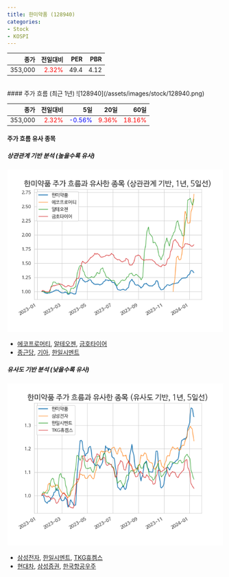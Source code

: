 ```yaml
---
title: 한미약품 (128940)
categories:
- Stock
- KOSPI
---
```


|종가|전일대비|PER|PBR|
|---:|-------:|--:|---:|
|353,000|<span style="color: red">2.32%</span>|49.4|4.12|

<!-- more -->
<br>
#### 주가 흐름 (최근 1년)
![128940](/assets/images/stock/128940.png)

|종가|전일대비|5일|20일|60일|
|---:|-------:|--:|---:|---:|
|353,000|<span style="color: red">2.32%</span>|<span style="color: blue">-0.56%</span>|<span style="color: red">9.36%</span>|<span style="color: red">18.16%</span>|

<!-- more -->

#### 주가 흐름 유사 종목

##### 상관관계 기반 분석 (높을수록 유사)
![128940](/assets/images/stock/128940_corr.png)
- [에코프로머티](/450080/), [알테오젠](/196170/), [금호타이어](/073240/)
- [종근당](/185750/), [기아](/000270/), [한일시멘트](/300720/)

##### 유사도 기반 분석 (낮을수록 유사)	
![128940](/assets/images/stock/128940_sim.png)
- [삼성전자](/005930/), [한일시멘트](/300720/), [TKG휴켐스](/069260/)
- [현대차](/005380/), [삼성증권](/016360/), [한국항공우주](/047810/)